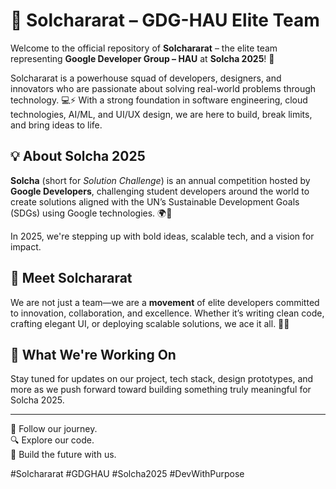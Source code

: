 # 🚀 Solchararat – GDG-HAU Elite Team

Welcome to the official repository of **Solchararat** – the elite team representing **Google Developer Group – HAU** at **Solcha 2025**! 🌟

Solchararat is a powerhouse squad of developers, designers, and innovators who are passionate about solving real-world problems through technology. 💻⚡️ With a strong foundation in software engineering, cloud technologies, AI/ML, and UI/UX design, we are here to build, break limits, and bring ideas to life. 

## 💡 About Solcha 2025
**Solcha** (short for *Solution Challenge*) is an annual competition hosted by **Google Developers**, challenging student developers around the world to create solutions aligned with the UN’s Sustainable Development Goals (SDGs) using Google technologies. 🌍🌱

In 2025, we're stepping up with bold ideas, scalable tech, and a vision for impact.

## 👥 Meet Solchararat
We are not just a team—we are a **movement** of elite developers committed to innovation, collaboration, and excellence. Whether it’s writing clean code, crafting elegant UI, or deploying scalable solutions, we ace it all. 🧠💪

## 🔧 What We're Working On
Stay tuned for updates on our project, tech stack, design prototypes, and more as we push forward toward building something truly meaningful for Solcha 2025.

---

📌 Follow our journey.  
🔍 Explore our code.  
🚧 Build the future with us.

#Solchararat #GDGHAU #Solcha2025 #DevWithPurpose
